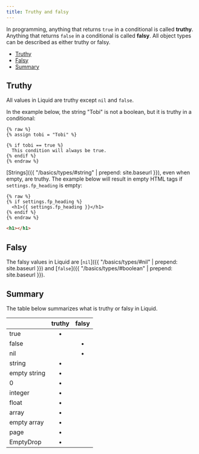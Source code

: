 ```yaml
---
title: Truthy and falsy
---
```


In programming, anything that returns `true` in a conditional is called **truthy**. Anything that returns `false` in a conditional is called **falsy**. All object types can be described as either truthy or falsy.

- [Truthy](#truthy)
- [Falsy](#falsy)
- [Summary](#summary)

## Truthy

All values in Liquid are truthy except `nil` and `false`.

In the example below, the string "Tobi" is not a boolean, but it is truthy in a conditional:

```liquid
{% raw %}
{% assign tobi = "Tobi" %}

{% if tobi == true %}
  This condition will always be true.
{% endif %}
{% endraw %}
```

[Strings]({{ "/basics/types/#string" | prepend: site.baseurl }}), even when empty, are truthy. The example below will result in empty HTML tags if `settings.fp_heading` is empty:

```liquid
{% raw %}
{% if settings.fp_heading %}
  <h1>{{ settings.fp_heading }}</h1>
{% endif %}
{% endraw %}
```

```html
<h1></h1>
```

## Falsy

The falsy values in Liquid are [`nil`]({{ "/basics/types/#nil" | prepend: site.baseurl }}) and [`false`]({{ "/basics/types/#boolean" | prepend: site.baseurl }}).

## Summary

The table below summarizes what is truthy or falsy in Liquid.

|               | truthy        | falsy         |
| ------------- |:-------------:|:-------------:|
| true          | •             |               |
| false         |               | •             |
| nil           |               | •             |
| string        | •             |               |
| empty string  | •             |               |
| 0             | •             |               |
| integer       | •             |               |
| float         | •             |               |
| array         | •             |               |
| empty array   | •             |               |
| page          | •             |               |
| EmptyDrop     | •             |               |

